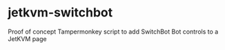 # jetkvm-switchbot
Proof of concept Tampermonkey script to add SwitchBot Bot controls to a JetKVM page
